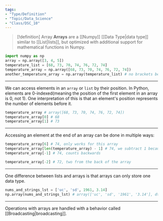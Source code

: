 ```yaml
---
tags:
- "Type/Definition"
- "Topic/Data_Science"
- "Class/DSC_10"
---
```


> [!definition] Array
> **Arrays** are a [[Numpy]] [[Data Type|data type]] similar to [[List|lists]], but optimized with additional support for mathematical functions in Numpy.  

```python
import numpy as np
array = np.array([3, 4, 5])
temperature_list = [68, 73, 70, 74, 76, 72, 74]
temperature_array = np.array([68, 73, 70, 74, 76, 72, 74])
another_temperature_array = np.array(temperature_list) # no brackets because temperature_list is already a list
```

---

We can access elements in an `array` or `list` by their position.
In Python, elements are 0-indexed(meaning the position of the first element in an array is 0, not 1).
One interpretation of this is that an element's position represents the number of elements before it.

```python
temperature_array # array([68, 73, 70, 74, 76, 72, 74])
temperature_array[0] # 68
temperature_array[1] # 73
```

---

Accessing an element at the end of an array can be done in multiple ways:

```python
temperature_array[6] # 74, only works for this array
temperature_array[len(temperature_array) - 1] # 74, we subtract 1 because the array is 0-indexed
temperature_array[-1] # 74, counts backwards

temperature_array[-2] # 72, two from the back of the array
```

---

One difference between lists and arrays is that arrays can only store one data type.

```python
nums_and_strings_lst = ['uc', 'sd', 1961, 3.14]
np.array(nums_and_strings_lst) # array(['uc', 'sd', '1961', '3.14'], dtype='<U32'), numpy converted the numerical types into strings
```

---

Operations with arrays are handled with a behavior called [[Broadcasting|broadcasting]].
